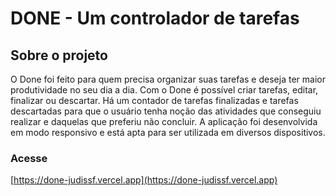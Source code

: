 # DONE - Um controlador de tarefas

## Sobre o projeto
O Done foi feito para quem precisa organizar suas tarefas e deseja ter maior produtividade no seu dia a dia. Com o Done é possível criar tarefas, editar, finalizar ou descartar. Há um contador de tarefas finalizadas e tarefas descartadas para que o usuário tenha noção das atividades que conseguiu realizar e daquelas que preferiu não concluir. A aplicação foi desenvolvida em modo responsivo e está apta para ser utilizada em diversos dispositivos.

### Acesse
[https://done-judissf.vercel.app](https://done-judissf.vercel.app)

